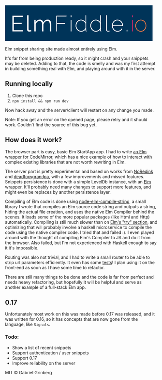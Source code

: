 [![ElmFiddle.io](logo.png)](http://www.elmfiddle.io)

Elm snippet sharing site made almost entirely using Elm.

It's far from being production ready, so it might crash and your snippets may be deleted. Adding to that, the code is smelly and was my first attempt in building something real with Elm, and playing around with it in the server.

## Running locally
1. Clone this repo
2. `npm install && npm run dev`

Now hack away and the server/client will restart on any change you made.

Note: If you get an error on the opened page, please retry and it should work. Couldn't find the source of this bug yet.

## How does it work?

The browser part is easy, basic Elm StartApp app. I had to write [an Elm wrapper for CodeMirror](https://github.com/gabigrin/elm-codemirror), which has a nice example of how to interact with complex existing libraries that are not worth rewriting in Elm.

The server part is pretty experimental and based on works from [NoRedink](https://github.com/NoRedInk/take-home) and [deadfoxygrandpa](https://github.com/deadfoxygrandpa/elm-node), with a few improvements and missed features.
Snippets persistence is done with a simple LevelDb instance, with an [Elm wrapper](lib/LevelUp.elm). It'll probably need many changes to support more features, and might even be replaces by another persistence layer.

Compiling of Elm code is done using [node-elm-compile-string](https://github.com/GabiGrin/node-elm-compile-string), a small library I wrote that compiles an Elm source code string and outputs a string, hiding the actual file creation, and uses the native Elm Compiler behind the scenes. It loads some of the more popular packages (like Html and Http) automatically. Compiling is still much slower than on [Elm's "try" section](http://elm-lang.org/try), and optimizing that will probably involve a haskell microservice to compile the code using the native compiler code. I tried that and failed :). I even played around with the thought of compiling Elm's Compiler to JS and do it from the browser. Also failed, but I'm not experienced with Haskell enough to say it it's impossible.

Routing was also not trivial, and I had to write a small router to be able to strip url parameters efficiently. It even has some [tests](tests/Main.elm)!
I plan using it on the front-end as soon as I have some time to refactor.

There are still many things to be done and the code is far from perfect and needs heavy refactoring, but hopefully it will be helpful and serve as another example of a full-stack Elm app.

## 0.17
Unfortunately most work on this was made before 0.17 was released, and it was written for 0.16, so it has concepts that are now gone from the language, like `Signals`.

### Todo:
- Show a list of recent snippets
- Support authentication / user snippets
- Support 0.17
- Improve reliability on the server


MIT © Gabriel Grinberg
